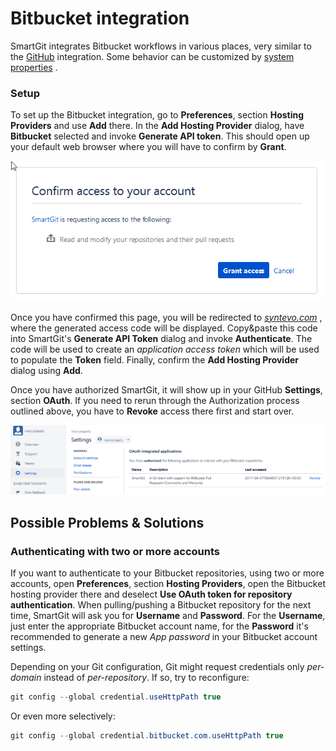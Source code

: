 # Bitbucket integration

SmartGit integrates Bitbucket workflows in various places, very similar
to the
[GitHub](GitHub-integration.md#GitHubintegration-github)
integration. Some behavior can be customized by [system properties](System-Properties.md#SystemProperties-properties.bitbucket)
.

### Setup

To set up the Bitbucket integration, go to **Preferences**, section
**Hosting Providers** and use **Add** there. In the **Add Hosting
Provider** dialog, have **Bitbucket** selected and invoke **Generate API
token**. This should open up your default web browser where you will
have to confirm by **Grant**.

![](attachments/39321701/39321703.png)

Once you have confirmed this page, you will be redirected to
*[syntevo.com](http://syntevo.com)* , where the generated access code
will be displayed. Copy&paste this code into SmartGit's **Generate API
Token** dialog and invoke **Authenticate**. The code will be used to
create an *application access token* which will be used to populate the
**Token** field. Finally, confirm the **Add Hosting Provider** dialog
using **Add**.

Once you have authorized SmartGit, it will show up in your GitHub
**Settings**, section **OAuth**. If you need to rerun through the
Authorization process outlined above, you have to **Revoke** access
there first and start over.

![](attachments/39321701/39321702.png)

## Possible Problems & Solutions

### Authenticating with two or more accounts

If you want to authenticate to your Bitbucket repositories, using two or
more accounts, open **Preferences**, section **Hosting Providers**, open
the Bitbucket hosting provider there and deselect **Use OAuth token for
repository authentication**. When pulling/pushing a Bitbucket repository
for the next time, SmartGit will ask you for **Username** and
**Password**. For the **Username**, just enter the appropriate Bitbucket
account name, for the **Password** it's recommended to generate a new
*App password* in your Bitbucket account settings.

Depending on your Git configuration, Git might request credentials only
*per-domain* instead of *per-repository*. If so, try to reconfigure:



``` java
git config --global credential.useHttpPath true
```



Or even more selectively:



``` java
git config --global credential.bitbucket.com.useHttpPath true
```




